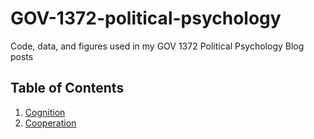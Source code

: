 # GOV-1372-political-psychology
Code, data, and figures used in my GOV 1372 Political Psychology Blog posts

## Table of Contents

1. [Cognition](https://itsyaoyu.com/blog/gov-1372-cognition/)
2. [Cooperation](https://itsyaoyu.com/blog/gov-1372-cooperation/)
